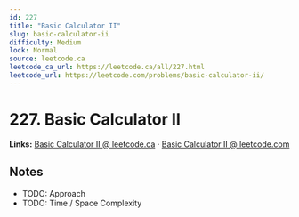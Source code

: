 ```yaml
--- 
id: 227
title: "Basic Calculator II"
slug: basic-calculator-ii
difficulty: Medium
lock: Normal
source: leetcode.ca
leetcode_ca_url: https://leetcode.ca/all/227.html
leetcode_url: https://leetcode.com/problems/basic-calculator-ii/
---
```


# 227. Basic Calculator II

**Links:** [Basic Calculator II @ leetcode.ca](https://leetcode.ca/all/227.html) · [Basic Calculator II @ leetcode.com](https://leetcode.com/problems/basic-calculator-ii/)

## Notes
- TODO: Approach
- TODO: Time / Space Complexity
